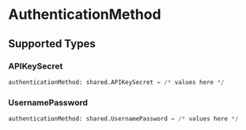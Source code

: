 # AuthenticationMethod


## Supported Types

### APIKeySecret

```python
authenticationMethod: shared.APIKeySecret = /* values here */
```

### UsernamePassword

```python
authenticationMethod: shared.UsernamePassword = /* values here */
```

